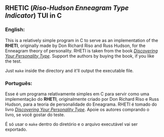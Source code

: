 ## RHETIC (_Riso-Hudson Enneagram Type Indicator_) TUI in C

### English:

This is a relatively simple program in C to serve as an implementation of the **RHETI**, originally made by Don Richard Riso and Russ Hudson, for the Enneagram theory of personality. RHETI is taken from the book [_Discovering Your Personality Type_](https://www.amazon.com/Discovering-Your-Personality-Type-Introduction/dp/061821903X). Support the authors by buying the book, if you like the test.

Just `make` inside the directory and it'll output the executable file.

### Português:

Esse é um programa relativamente simples em C para servir como uma implementação do **RHETI**, originalmente criado por Don Richard Riso e Russ Hudson, para a teoria de personalidade do Eneagrama. RHETI é tomado do livro [_Discovering Your Personality Type_](https://www.amazon.com/Discovering-Your-Personality-Type-Introduction/dp/061821903X). Apoie os autores comprando o livro, se você gostar do teste.

É só usar o `make` dentro do diretório e o arquivo executável vai ser exportado.
